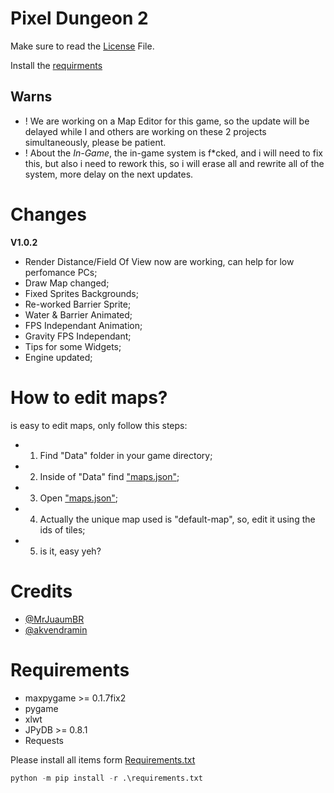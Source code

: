 # Pixel Dungeon 2

Make sure to read the [License](./LICENSE) File.

Install the [requirments](#requirements)


## Warns
- ! We are working on a Map Editor for this game, so the update will be delayed while I and others are working on these 2 projects simultaneously, please be patient.
- ! About the *In-Game*, the in-game system is f*cked, and i will need to fix this, but also i need to rework this, so i will erase all and rewrite all of the system, more delay on the next updates.

# Changes
**V1.0.2**
- Render Distance/Field Of View now are working, can help for low perfomance PCs;
- Draw Map changed;
- Fixed Sprites Backgrounds;
- Re-worked Barrier Sprite;
- Water & Barrier Animated;
- FPS Independant Animation;
- Gravity FPS Independant;
- Tips for some Widgets;
- Engine updated;

# How to edit maps?
is easy to edit maps, only follow this steps:
- 1. Find "Data" folder in your game directory;
- 2. Inside of "Data" find ["maps.json"](./data/maps.json);
- 3. Open ["maps.json"](./data/maps.json);
- 4. Actually the unique map used is "default-map", so, edit it using the ids of tiles;
- 5. is it, easy yeh?

# Credits
- [@MrJuaumBR](https://github.com/MrJuaumBR)
- [@akvendramin](https://github.com/akvendramin)

# Requirements
- maxpygame >= 0.1.7fix2
- pygame
- xlwt
- JPyDB >= 0.8.1
- Requests

Please install all items form [Requirements.txt](./requirements.txt)


```py
python -m pip install -r .\requirements.txt
```